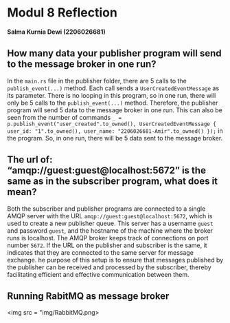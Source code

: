 # Modul 8 Reflection
**Salma Kurnia Dewi (2206026681)**

## How many data your publisher program will send to the message broker in one run?
   In the ```main.rs``` file in the publisher folder, there are 5 calls to the ```publish_event(...)``` method. Each call sends a ```UserCreatedEventMessage``` as its parameter.
   There is no looping in this program, so in one run, there will only be 5 calls to the ```publish_event(...)``` method. Therefore, the publisher program will send 5 data to the message broker in one run. 
   This can also be seen from the number of commands ```_ = p.publish_event("user_created".to_owned(), UserCreatedEventMessage { user_id: "1".to_owned(), user_name: "2206026681-Amir".to_owned() });``` in the program. So, in one run, there will be 5 data sent to the message broker.

## The url of: “amqp://guest:guest@localhost:5672” is the same as in the subscriber program, what does it mean?
   Both the subscriber and publisher programs are connected to a single AMQP server with the URL ```amqp://guest:guest@localhost:5672```, which is used to create a new publisher queue. 
   This server has a username ```guest``` and password ```guest```, and the hostname of the machine where the broker runs is localhost. 
    The AMQP broker keeps track of connections on port number ```5672```. If the URL on the publisher and subscriber is the same, it indicates that they are connected to the same server for message exchange. 
    he purpose of this setup is to ensure that messages published by the publisher can be received and processed by the subscriber, thereby facilitating efficient and effective communication between them.

## Running RabitMQ as message broker 
<img src = "img/RabbitMQ.png> <br>